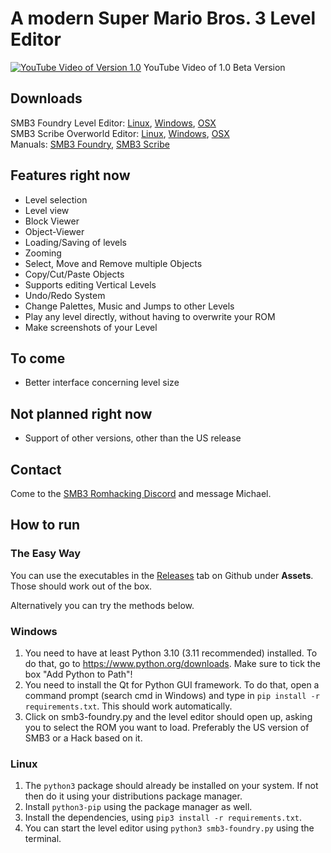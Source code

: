 # A modern Super Mario Bros. 3 Level Editor

[![YouTube Video of Version 1.0](https://i.imgur.com/ZQXDyCr.png)](https://youtu.be/7_22cAffMmE)
YouTube Video of 1.0 Beta Version

## Downloads

SMB3 Foundry Level Editor: <a href="https://github.com/mchlnix/SMB3-Foundry/releases/download/1.2_alpha/linux-smb3-foundry">Linux</a>, <a href="https://github.com/mchlnix/SMB3-Foundry/releases/download/1.2_alpha/win-smb3-foundry">Windows</a>, <a href="https://github.com/mchlnix/SMB3-Foundry/releases/download/1.2_alpha/osx-smb3-foundry">OSX</a>  
SMB3 Scribe Overworld Editor: <a href="https://github.com/mchlnix/SMB3-Foundry/releases/download/1.2_alpha/linux-smb3-scribe">Linux</a>, <a href="https://github.com/mchlnix/SMB3-Foundry/releases/download/1.2_alpha/win-smb3-scribe">Windows</a>, <a href="https://github.com/mchlnix/SMB3-Foundry/releases/download/1.2_alpha/osx-smb3-scribe">OSX</a>  
Manuals: <a href="https://github.com/mchlnix/SMB3-Foundry/releases/download/1.2_alpha/manual-foundry.pdf">SMB3 Foundry</a>, <a href="https://github.com/mchlnix/SMB3-Foundry/releases/download/1.2_alpha/manual-scribe.pdf">SMB3 Scribe</a>

## Features right now

 - Level selection
 - Level view
 - Block Viewer
 - Object-Viewer
 - Loading/Saving of levels
 - Zooming
 - Select, Move and Remove multiple Objects
 - Copy/Cut/Paste Objects
 - Supports editing Vertical Levels
 - Undo/Redo System
 - Change Palettes, Music and Jumps to other Levels
 - Play any level directly, without having to overwrite your ROM
 - Make screenshots of your Level

## To come

 - Better interface concerning level size

## Not planned right now

 - Support of other versions, other than the US release

## Contact

Come to the [SMB3 Romhacking Discord](https://discord.gg/pm87gm7) and message Michael.

## How to run

### The Easy Way
You can use the executables in the [Releases](https://github.com/mchlnix/SMB3-Foundry/releases) tab on Github under **Assets**. Those should work out of the box.

Alternatively you can try the methods below.

### Windows

1. You need to have at least Python 3.10 (3.11 recommended) installed. To do that, go to
https://www.python.org/downloads. Make sure to tick the box "Add Python to
Path"!
2. You need to install the Qt for Python GUI framework. To do that, open a command
prompt (search cmd in Windows) and type in `pip install -r requirements.txt`. This should work automatically.
3. Click on smb3-foundry.py and the level editor should open up, asking you to
select the ROM you want to load. Preferably the US version of SMB3 or a Hack
based on it.

### Linux

1. The `python3` package should already be installed on your system. If not then do it using your distributions package manager.
2. Install `python3-pip` using the package manager as well.
3. Install the dependencies, using `pip3 install -r requirements.txt`.
4. You can start the level editor using `python3 smb3-foundry.py` using the terminal.
